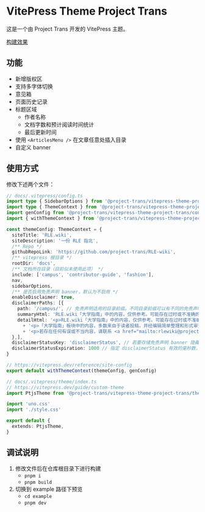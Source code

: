 # VitePress Theme Project Trans

这是一个由 Project Trans 开发的 VitePress 主题。

[构建效果](https://rle.wiki/)

## 功能

- 新增版权区
- 支持多字体切换
- 意见箱
- 页面历史记录
- 标题区域
  - 作者名称
  - 文档字数和预计阅读时间统计
  - 最后更新时间
- 使用 `<ArticlesMenu />` 在文章任意处插入目录
- 自定义 banner

## 使用方式

修改下述两个文件：

```typescript
// docs/.vitepress/config.ts
import type { SidebarOptions } from '@project-trans/vitepress-theme-project-trans/theme'
import type { ThemeContext } from '@project-trans/vitepress-theme-project-trans/utils'
import genConfig from '@project-trans/vitepress-theme-project-trans/config'
import { withThemeContext } from '@project-trans/vitepress-theme-project-trans/utils'

const themeConfig: ThemeContext = {
  siteTitle: 'RLE.wiki',
  siteDescription: '一份 RLE 指北',
  /** Repo */
  githubRepoLink: 'https://github.com/project-trans/RLE-wiki',
  /** vitepress 根目录 */
  rootDir: 'docs',
  /** 文档所在目录（目前似未使用此项） */
  include: ['campus', 'contributor-guide', 'fashion'],
  nav,
  sidebarOptions,
  /** 是否启用免责声明 banner，默认为不启用 */
  enableDisclaimer: true,
  disclaimerPaths: [{
    path: '/campus/', // 免责声明适用的目录前缀，不同目录前缀可以有不同的免责声明 banner
    summaryHtml: 'RLE.wiki「大学指南」中的内容，仅供参考。可能存在过时或不准确的信息，请谨慎甄别。', // 免责声明展开前显示的内容，html 格式
    detailHtml: '<p>RLE.wiki「大学指南」中的内容，仅供参考。可能存在过时或不准确的信息，请谨慎甄别。</p>' // 免责声明展开后显示的内容，html 格式
      + '<p>「大学指南」板块中的内容，多数来自于读者投稿，并经编辑简单整理和形式审查后登载，主要体现其投稿者主观观点。不代表 RLE.wiki 编辑团队及我们的任何相关维护人员立场。</p>'
      + '<p>若存在任何有误或不当内容，请联系 <a href="mailto:rlewiki@project-trans.org">rlewiki@project-trans.org</a>。</p>',
  },],
  disclaimerStatusKey: 'disclaimerStatus', // 若要存储免责声明 banner 隐藏状态，需要指定此字段，存储在localStorage中
  disclaimerStatusExpiration: 1000 // 指定 disclaimerStatus 有效的毫秒数，1000这个值显然太短了，你需要选个更大的数，默认持续生效7天
}

// https://vitepress.dev/reference/site-config
export default withThemeContext(themeConfig, genConfig)
```

```typescript
// docs/.vitepress/theme/index.ts
// https://vitepress.dev/guide/custom-theme
import PtjsTheme from '@project-trans/vitepress-theme-project-trans/theme'

import 'uno.css'
import './style.css'

export default {
  extends: PtjsTheme,
}
```

## 调试说明

1. 修改文件后在仓库根目录下进行构建
   - `pnpm i`
   - `pnpm build`
2. 切换到 example 路径下预览
   - `cd example`
   - `pnpm dev`
